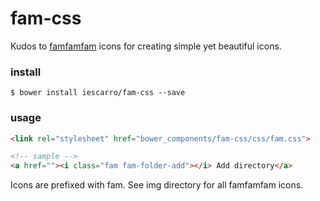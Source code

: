 # fam-css

Kudos to [famfamfam](http://www.famfamfam.com/) icons for creating simple yet beautiful icons. 

### install

```
$ bower install iescarro/fam-css --save
```

### usage

```html
<link rel="stylesheet" href="bower_components/fam-css/css/fam.css">

<!-- sample -->
<a href=""><i class="fam fam-folder-add"></i> Add directory</a>
```

Icons are prefixed with fam. See img directory for all famfamfam icons.

